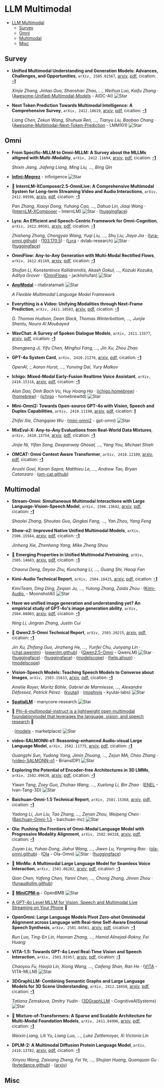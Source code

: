 # LLM Multimodal

- [LLM Multimodal](#llm-multimodal) 
  - [Survey](#survey)
  - [Omni](#omni)
  - [Multimodal](#multimodal)
  - [Misc](#misc)


## Survey

- **Unified Multimodal Understanding and Generation Models: Advances, 
  Challenges, and Opportunities**, `arXiv, 2505.02567`, [arxiv](http://arxiv.org/abs/2505.02567v3), [pdf](http://arxiv.org/pdf/2505.02567v3.pdf), cication: [**-1**](None) 

	 *Xinjie Zhang, Jintao Guo, Shanshan Zhao, ..., Weihua Luo, Kaifu Zhang* · ([Awesome-Unified-Multimodal-Models](https://github.com/AIDC-AI/Awesome-Unified-Multimodal-Models) - AIDC-AI) ![Star](https://img.shields.io/github/stars/AIDC-AI/Awesome-Unified-Multimodal-Models.svg?style=social&label=Star)
- **Next Token Prediction Towards Multimodal Intelligence: A Comprehensive 
  Survey**, `arXiv, 2412.18619`, [arxiv](http://arxiv.org/abs/2412.18619v2), [pdf](http://arxiv.org/pdf/2412.18619v2.pdf), cication: [**-1**](None) 

	 *Liang Chen, Zekun Wang, Shuhuai Ren, ..., Tianyu Liu, Baobao Chang* · ([Awesome-Multimodal-Next-Token-Prediction](https://github.com/LMM101/Awesome-Multimodal-Next-Token-Prediction) - LMM101) ![Star](https://img.shields.io/github/stars/LMM101/Awesome-Multimodal-Next-Token-Prediction.svg?style=social&label=Star)

## Omni

- **From Specific-MLLM to Omni-MLLM: A Survey about the MLLMs alligned with 
  Multi-Modality**, `arXiv, 2412.11694`, [arxiv](http://arxiv.org/abs/2412.11694v1), [pdf](http://arxiv.org/pdf/2412.11694v1.pdf), cication: [**-1**](None) 

	 *Shixin Jiang, Jiafeng Liang, Ming Liu, ..., Bing Qin*
- [**Infini-Megrez**](https://github.com/infinigence/Infini-Megrez) - infinigence ![Star](https://img.shields.io/github/stars/infinigence/Infini-Megrez.svg?style=social&label=Star) 
- 🌟 **InternLM-XComposer2.5-OmniLive: A Comprehensive Multimodal System for 
  Long-term Streaming Video and Audio Interactions**, `arXiv, 2412.09596`, [arxiv](http://arxiv.org/abs/2412.09596v1), [pdf](http://arxiv.org/pdf/2412.09596v1.pdf), cication: [**-1**](None) 

	 *Pan Zhang, Xiaoyi Dong, Yuhang Cao, ..., Dahua Lin, Jiaqi Wang* · ([InternLM-XComposer](https://github.com/InternLM/InternLM-XComposer/tree/main/InternLM-XComposer-2.5-OmniLive) - InternLM) ![Star](https://img.shields.io/github/stars/InternLM/InternLM-XComposer.svg?style=social&label=Star) · ([huggingface](https://huggingface.co/internlm/internlm-xcomposer2d5-ol-7b))
- **Lyra: An Efficient and Speech-Centric Framework for Omni-Cognition**, `arXiv, 2412.09501`, [arxiv](http://arxiv.org/abs/2412.09501v1), [pdf](http://arxiv.org/pdf/2412.09501v1.pdf), cication: [**-1**](None) 

	 *Zhisheng Zhong, Chengyao Wang, Yuqi Liu, ..., Shu Liu, Jiaya Jia* · ([lyra-omni.github](https://lyra-omni.github.io/)) · ([103.170.5](https://103.170.5.190:17860/)) · ([Lyra](https://github.com/dvlab-research/Lyra) - dvlab-research) ![Star](https://img.shields.io/github/stars/dvlab-research/Lyra.svg?style=social&label=Star) · ([huggingface](https://huggingface.co/collections/zszhong/lyra-model-674ea5bb3b39ff8f15de75fc))
- **OmniFlow: Any-to-Any Generation with Multi-Modal Rectified Flows**, `arXiv, 2412.01169`, [arxiv](http://arxiv.org/abs/2412.01169v1), [pdf](http://arxiv.org/pdf/2412.01169v1.pdf), cication: [**-1**](None) 

	 *Shufan Li, Konstantinos Kallidromitis, Akash Gokul, ..., Kazuki Kozuka, Aditya Grover* · ([OmniFlows](https://github.com/jacklishufan/OmniFlows) - jacklishufan) ![Star](https://img.shields.io/github/stars/jacklishufan/OmniFlows.svg?style=social&label=Star)
- [**AnyModal**](https://github.com/ritabratamaiti/AnyModal) - ritabratamaiti ![Star](https://img.shields.io/github/stars/ritabratamaiti/AnyModal.svg?style=social&label=Star) 

	 *A Flexible Multimodal Language Model Framework*
- **Everything is a Video: Unifying Modalities through Next-Frame Prediction**, `arXiv, 2411.10503`, [arxiv](http://arxiv.org/abs/2411.10503v1), [pdf](http://arxiv.org/pdf/2411.10503v1.pdf), cication: [**-1**](None) 

	 *G. Thomas Hudson, Dean Slack, Thomas Winterbottom, ..., Junjie Shentu, Noura Al Moubayed*
- **WavChat: A Survey of Spoken Dialogue Models**, `arXiv, 2411.13577`, [arxiv](http://arxiv.org/abs/2411.13577v1), [pdf](http://arxiv.org/pdf/2411.13577v1.pdf), cication: [**-1**](None) 

	 *Shengpeng Ji, Yifu Chen, Minghui Fang, ..., Jin Xu, Zhou Zhao*
- **GPT-4o System Card**, `arXiv, 2410.21276`, [arxiv](http://arxiv.org/abs/2410.21276v1), [pdf](http://arxiv.org/pdf/2410.21276v1.pdf), cication: [**-1**](None) 

	 *OpenAI, :, Aaron Hurst, ..., Yunxing Dai, Yury Malkov*
- **Ichigo: Mixed-Modal Early-Fusion Realtime Voice Assistant**, `arXiv, 2410.15316`, [arxiv](http://arxiv.org/abs/2410.15316v1), [pdf](http://arxiv.org/pdf/2410.15316v1.pdf), cication: [**-1**](None) 

	 *Alan Dao, Dinh Bach Vu, Huy Hoang Ha* · ([ichigo.homebrew](https://ichigo.homebrew.ltd/)) · ([homebrew](https://homebrew.ltd/)) · ([ichigo](https://github.com/homebrewltd/ichigo) - homebrewltd) ![Star](https://img.shields.io/github/stars/homebrewltd/ichigo.svg?style=social&label=Star)
- **Mini-Omni2: Towards Open-source GPT-4o with Vision, Speech and Duplex 
  Capabilities**, `arXiv, 2410.11190`, [arxiv](http://arxiv.org/abs/2410.11190v2), [pdf](http://arxiv.org/pdf/2410.11190v2.pdf), cication: [**1**](https://scholar.google.com/scholar?cites=14534896134025731094&as_sdt=2005&sciodt=0,5&hl=en&oe=ASCII)

	 *Zhifei Xie, Changqiao Wu* · ([mini-omni2](https://github.com/gpt-omni/mini-omni2) - gpt-omni) ![Star](https://img.shields.io/github/stars/gpt-omni/mini-omni2.svg?style=social&label=Star)
- **MixEval-X: Any-to-Any Evaluations from Real-World Data Mixtures**, `arXiv, 2410.13754`, [arxiv](http://arxiv.org/abs/2410.13754v2), [pdf](http://arxiv.org/pdf/2410.13754v2.pdf), cication: [**-1**](None) 

	 *Jinjie Ni, Yifan Song, Deepanway Ghosal, ..., Yang You, Michael Shieh*
- **OMCAT: Omni Context Aware Transformer**, `arXiv, 2410.12109`, [arxiv](http://arxiv.org/abs/2410.12109v1), [pdf](http://arxiv.org/pdf/2410.12109v1.pdf), cication: [**-1**](None) 

	 *Arushi Goel, Karan Sapra, Matthieu Le, ..., Andrew Tao, Bryan Catanzaro* · ([om-cat.github](https://om-cat.github.io/))

## Multimodal

- **Stream-Omni: Simultaneous Multimodal Interactions with Large 
  Language-Vision-Speech Model**, `arXiv, 2506.13642`, [arxiv](http://arxiv.org/abs/2506.13642v1), [pdf](http://arxiv.org/pdf/2506.13642v1.pdf), cication: [**-1**](None) 

	 *Shaolei Zhang, Shoutao Guo, Qingkai Fang, ..., Yan Zhou, Yang Feng*
- **Show-o2: Improved Native Unified Multimodal Models**, `arXiv, 2506.15564`, [arxiv](http://arxiv.org/abs/2506.15564v2), [pdf](http://arxiv.org/pdf/2506.15564v2.pdf), cication: [**-1**](None) 

	 *Jinheng Xie, Zhenheng Yang, Mike Zheng Shou*
- 🌟 **Emerging Properties in Unified Multimodal Pretraining**, `arXiv, 2505.14683`, [arxiv](http://arxiv.org/abs/2505.14683v1), [pdf](http://arxiv.org/pdf/2505.14683v1.pdf), cication: [**-1**](None) 

	 *Chaorui Deng, Deyao Zhu, Kunchang Li, ..., Guang Shi, Haoqi Fan*
- **Kimi-Audio Technical Report**, `arXiv, 2504.18425`, [arxiv](http://arxiv.org/abs/2504.18425v1), [pdf](http://arxiv.org/pdf/2504.18425v1.pdf), cication: [**-1**](None) 

	 *KimiTeam, Ding Ding, Zeqian Ju, ..., Yutong Zhang, Zaida Zhou* · ([Kimi-Audio.](https://github.com/MoonshotAI/Kimi-Audio.) - MoonshotAI) ![Star](https://img.shields.io/github/stars/MoonshotAI/Kimi-Audio..svg?style=social&label=Star)
- **Have we unified image generation and understanding yet? An empirical 
  study of GPT-4o's image generation ability**, `arXiv, 2504.08003`, [arxiv](http://arxiv.org/abs/2504.08003v1), [pdf](http://arxiv.org/pdf/2504.08003v1.pdf), cication: [**-1**](None) 

	 *Ning Li, Jingran Zhang, Justin Cui*
- 🌟 **Qwen2.5-Omni Technical Report**, `arXiv, 2503.20215`, [arxiv](http://arxiv.org/abs/2503.20215v1), [pdf](http://arxiv.org/pdf/2503.20215v1.pdf), cication: [**-1**](None) 

	 *Jin Xu, Zhifang Guo, Jinzheng He, ..., Yunfei Chu, Junyang Lin* · ([chat.qwenlm](https://chat.qwenlm.ai)) · ([qwenlm.github](https://qwenlm.github.io/blog/qwen2.5-omni/)) · ([Qwen2.5-Omni](https://github.com/QwenLM/Qwen2.5-Omni) - QwenLM) ![Star](https://img.shields.io/github/stars/QwenLM/Qwen2.5-Omni.svg?style=social&label=Star) · ([huggingface](https://huggingface.co/Qwen/Qwen2.5-Omni-7B)) · ([huggingface](https://huggingface.co/spaces/Qwen/Qwen2.5-Omni-7B-Demo)) · ([modelscope](https://modelscope.cn/models/Qwen/Qwen2.5-Omni-7B)) · ([help.aliyun](https://help.aliyun.com/zh/model-studio/user-guide/qwen-omni)) · ([modelscope](https://modelscope.cn/studios/Qwen/Qwen2.5-Omni-Demo))
- **Vision-Speech Models: Teaching Speech Models to Converse about Images**, `arXiv, 2503.15633`, [arxiv](http://arxiv.org/abs/2503.15633v1), [pdf](http://arxiv.org/pdf/2503.15633v1.pdf), cication: [**-1**](None) 

	 *Amélie Royer, Moritz Böhle, Gabriel de Marmiesse, ..., Alexandre Défossez, Patrick Pérez* · ([kyutai](https://kyutai.org/moshivis)) · ([moshivis](https://github.com/kyutai-labs/moshivis) - kyutai-labs) ![Star](https://img.shields.io/github/stars/kyutai-labs/moshivis.svg?style=social&label=Star)
- [**SpatialLM**](https://github.com/manycore-research/SpatialLM) - manycore-research ![Star](https://img.shields.io/github/stars/manycore-research/SpatialLM.svg?style=social&label=Star) 
- 🌟 [Phi-4-multimodal-instruct is a lightweight open multimodal foundationmodel that leverages the language, vision, and speech research](https://huggingface.co/microsoft/Phi-4-multimodal-instruct)  🤗 

	 · ([models](https://github.com/marketplace/models/azureml/Phi-4-multimodal-instruct/playground) - marketplace) ![Star](https://img.shields.io/github/stars/marketplace/models.svg?style=social&label=Star)
- **video-SALMONN-o1: Reasoning-enhanced Audio-visual Large Language Model**, `arXiv, 2502.11775`, [arxiv](http://arxiv.org/abs/2502.11775v1), [pdf](http://arxiv.org/pdf/2502.11775v1.pdf), cication: [**-1**](None) 

	 *Guangzhi Sun, Yudong Yang, Jimin Zhuang, ..., Zejun MA, Chao Zhang* · ([video-SALMONN-o1](https://github.com/BriansIDP/video-SALMONN-o1) - BriansIDP) ![Star](https://img.shields.io/github/stars/BriansIDP/video-SALMONN-o1.svg?style=social&label=Star)
- **Exploring the Potential of Encoder-free Architectures in 3D LMMs**, `arXiv, 2502.09620`, [arxiv](http://arxiv.org/abs/2502.09620v1), [pdf](http://arxiv.org/pdf/2502.09620v1.pdf), cication: [**-1**](None) 

	 *Yiwen Tang, Zoey Guo, Zhuhao Wang, ..., Xuelong Li, Bin Zhao* · ([ENEL](https://github.com/Ivan-Tang-3D/ENEL) - Ivan-Tang-3D) ![Star](https://img.shields.io/github/stars/Ivan-Tang-3D/ENEL.svg?style=social&label=Star)
- **Baichuan-Omni-1.5 Technical Report**, `arXiv, 2501.15368`, [arxiv](http://arxiv.org/abs/2501.15368v1), [pdf](http://arxiv.org/pdf/2501.15368v1.pdf), cication: [**-1**](None) 

	 *Yadong Li, Jun Liu, Tao Zhang, ..., Zenan Zhou, Weipeng Chen* · ([Baichuan-Omni-1.5](https://github.com/baichuan-inc/Baichuan-Omni-1.5) - baichuan-inc) ![Star](https://img.shields.io/github/stars/baichuan-inc/Baichuan-Omni-1.5.svg?style=social&label=Star)
- **Ola: Pushing the Frontiers of Omni-Modal Language Model with Progressive 
  Modality Alignment**, `arXiv, 2502.04328`, [arxiv](http://arxiv.org/abs/2502.04328v2), [pdf](http://arxiv.org/pdf/2502.04328v2.pdf), cication: [**-1**](None) 

	 *Zuyan Liu, Yuhao Dong, Jiahui Wang, ..., Jiwen Lu, Yongming Rao* · ([ola-omni.github](https://ola-omni.github.io/)) · ([Ola](https://github.com/Ola-Omni/Ola) - Ola-Omni) ![Star](https://img.shields.io/github/stars/Ola-Omni/Ola.svg?style=social&label=Star) · ([huggingface](https://huggingface.co/THUdyh/Ola-7b))
- 🌟 **MinMo: A Multimodal Large Language Model for Seamless Voice Interaction**, `arXiv, 2501.06282`, [arxiv](http://arxiv.org/abs/2501.06282v1), [pdf](http://arxiv.org/pdf/2501.06282v1.pdf), cication: [**-1**](None) 

	 *Qian Chen, Yafeng Chen, Yanni Chen, ..., Chong Zhang, Jinren Zhou* · ([funaudiollm.github](https://funaudiollm.github.io/minmo/))
- 🌟 [**MiniCPM-o**](https://github.com/OpenBMB/MiniCPM-o) - OpenBMB ![Star](https://img.shields.io/github/stars/OpenBMB/MiniCPM-o.svg?style=social&label=Star) 
- [A GPT-4o Level MLLM for Vision, Speech and Multimodal Live Streaming on Your Phone](https://huggingface.co/openbmb/MiniCPM-o-2_6)  🤗 
- **OpenOmni: Large Language Models Pivot Zero-shot Omnimodal Alignment 
  across Language with Real-time Self-Aware Emotional Speech Synthesis**, `arXiv, 2501.04561`, [arxiv](http://arxiv.org/abs/2501.04561v2), [pdf](http://arxiv.org/pdf/2501.04561v2.pdf), cication: [**-1**](None) 

	 *Run Luo, Ting-En Lin, Haonan Zhang, ..., Hamid Alinejad-Rokny, Fei Huang*
- **VITA-1.5: Towards GPT-4o Level Real-Time Vision and Speech Interaction**, `arXiv, 2501.01957`, [arxiv](http://arxiv.org/abs/2501.01957v1), [pdf](http://arxiv.org/pdf/2501.01957v1.pdf), cication: [**-1**](None) 

	 *Chaoyou Fu, Haojia Lin, Xiong Wang, ..., Caifeng Shan, Ran He* · ([VITA](https://github.com/VITA-MLLM/VITA) - VITA-MLLM) ![Star](https://img.shields.io/github/stars/VITA-MLLM/VITA.svg?style=social&label=Star)
- **3DGraphLLM: Combining Semantic Graphs and Large Language Models for 3D 
  Scene Understanding**, `arXiv, 2412.18450`, [arxiv](http://arxiv.org/abs/2412.18450v1), [pdf](http://arxiv.org/pdf/2412.18450v1.pdf), cication: [**-1**](None) 

	 *Tatiana Zemskova, Dmitry Yudin* · ([3DGraphLLM](https://github.com/CognitiveAISystems/3DGraphLLM) - CognitiveAISystems) ![Star](https://img.shields.io/github/stars/CognitiveAISystems/3DGraphLLM.svg?style=social&label=Star)
- 🌟 **Mixture-of-Transformers: A Sparse and Scalable Architecture for 
  Multi-Modal Foundation Models**, `arXiv, 2411.04996`, [arxiv](http://arxiv.org/abs/2411.04996v1), [pdf](http://arxiv.org/pdf/2411.04996v1.pdf), cication: [**-1**](None) 

	 *Weixin Liang, Lili Yu, Liang Luo, ..., Luke Zettlemoyer, Xi Victoria Lin*
- **DPLM-2: A Multimodal Diffusion Protein Language Model**, `arXiv, 2410.13782`, [arxiv](http://arxiv.org/abs/2410.13782v1), [pdf](http://arxiv.org/pdf/2410.13782v1.pdf), cication: [**-1**](None) 

	 *Xinyou Wang, Zaixiang Zheng, Fei Ye, ..., Shujian Huang, Quanquan Gu* · ([bytedance.github](https://bytedance.github.io/dplm/dplm-2)) · ([arxiv](https://arxiv.org/abs/2410.13782))

## Misc